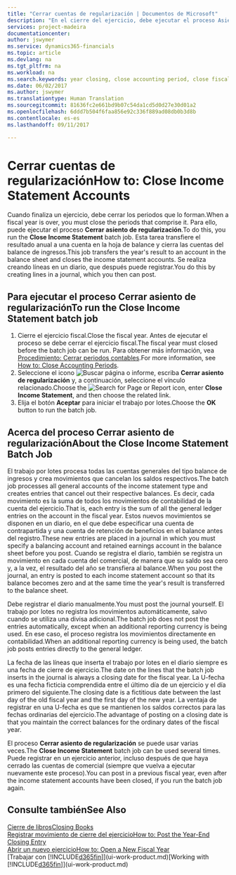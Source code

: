 ```yaml
---
title: "Cerrar cuentas de regularización | Documentos de Microsoft"
description: "En el cierre del ejercicio, debe ejecutar el proceso Asiento regularización para cerrar los periodos contables que componen el ejercicio fiscal."
services: project-madeira
documentationcenter: 
author: jswymer
ms.service: dynamics365-financials
ms.topic: article
ms.devlang: na
ms.tgt_pltfrm: na
ms.workload: na
ms.search.keywords: year closing, close accounting period, close fiscal year, bank account detailed trial balance
ms.date: 06/02/2017
ms.author: jswymer
ms.translationtype: Human Translation
ms.sourcegitcommit: 81636fc2e661bd9b07c54da1cd5d0d27e30d01a2
ms.openlocfilehash: 6ddd7b504f6faa856e92c336f889ad08db0b3d8b
ms.contentlocale: es-es
ms.lasthandoff: 09/11/2017

---
```

# <a name="how-to-close-income-statement-accounts"></a><span data-ttu-id="06a5e-103">Cerrar cuentas de regularización</span><span class="sxs-lookup"><span data-stu-id="06a5e-103">How to: Close Income Statement Accounts</span></span>
<span data-ttu-id="06a5e-104">Cuando finaliza un ejercicio, debe cerrar los periodos que lo forman.</span><span class="sxs-lookup"><span data-stu-id="06a5e-104">When a fiscal year is over, you must close the periods that comprise it.</span></span> <span data-ttu-id="06a5e-105">Para ello, puede ejecutar el proceso **Cerrar asiento de regularización**.</span><span class="sxs-lookup"><span data-stu-id="06a5e-105">To do this, you run the **Close Income Statement** batch job.</span></span> <span data-ttu-id="06a5e-106">Esta tarea transfiere el resultado anual a una cuenta en la hoja de balance y cierra las cuentas del balance de ingresos.</span><span class="sxs-lookup"><span data-stu-id="06a5e-106">This job transfers the year's result to an account in the balance sheet and closes the income statement accounts.</span></span> <span data-ttu-id="06a5e-107">Se realiza creando líneas en un diario, que después puede registrar.</span><span class="sxs-lookup"><span data-stu-id="06a5e-107">You do this by creating lines in a journal, which you then can post.</span></span>

## <a name="to-run-the-close-income-statement-batch-job"></a><span data-ttu-id="06a5e-108">Para ejecutar el proceso Cerrar asiento de regularización</span><span class="sxs-lookup"><span data-stu-id="06a5e-108">To run the Close Income Statement batch job</span></span>
1. <span data-ttu-id="06a5e-109">Cierre el ejercicio fiscal.</span><span class="sxs-lookup"><span data-stu-id="06a5e-109">Close the fiscal year.</span></span> <span data-ttu-id="06a5e-110">Antes de ejecutar el proceso se debe cerrar el ejercicio fiscal.</span><span class="sxs-lookup"><span data-stu-id="06a5e-110">The fiscal year must closed before the batch job can be run.</span></span> <span data-ttu-id="06a5e-111">Para obtener más información, vea [Procedimiento: Cerrar periodos contables](year-close-account-periods.md).</span><span class="sxs-lookup"><span data-stu-id="06a5e-111">For more information, see [How to: Close Accounting Periods](year-close-account-periods.md).</span></span>
2. <span data-ttu-id="06a5e-112">Seleccione el icono ![Buscar página o informe](media/ui-search/search_small.png "icono Buscar página o informe"), escriba **Cerrar asiento de regularización** y, a continuación, seleccione el vínculo relacionado.</span><span class="sxs-lookup"><span data-stu-id="06a5e-112">Choose the ![Search for Page or Report](media/ui-search/search_small.png "Search for Page or Report icon") icon, enter **Close Income Statement**, and then choose the related link.</span></span>
3. <span data-ttu-id="06a5e-113">Elija el botón **Aceptar** para iniciar el trabajo por lotes.</span><span class="sxs-lookup"><span data-stu-id="06a5e-113">Choose the **OK** button to run the batch job.</span></span>

## <a name="about-the-close-income-statement-batch-job"></a><span data-ttu-id="06a5e-114">Acerca del proceso Cerrar asiento de regularización</span><span class="sxs-lookup"><span data-stu-id="06a5e-114">About the Close Income Statement Batch Job</span></span>
<span data-ttu-id="06a5e-115">El trabajo por lotes procesa todas las cuentas generales del tipo balance de ingresos y crea movimientos que cancelan los saldos respectivos.</span><span class="sxs-lookup"><span data-stu-id="06a5e-115">The batch job processes all general accounts of the income statement type and creates entries that cancel out their respective balances.</span></span> <span data-ttu-id="06a5e-116">Es decir, cada movimiento es la suma de todos los movimientos de contabilidad de la cuenta del ejercicio.</span><span class="sxs-lookup"><span data-stu-id="06a5e-116">That is, each entry is the sum of all the general ledger entries on the account in the fiscal year.</span></span> <span data-ttu-id="06a5e-117">Estos nuevos movimientos se disponen en un diario, en el que debe especificar una cuenta de contrapartida y una cuenta de retención de beneficios en el balance antes del registro.</span><span class="sxs-lookup"><span data-stu-id="06a5e-117">These new entries are placed in a journal in which you must specify a balancing account and retained earnings account in the balance sheet before you post.</span></span> <span data-ttu-id="06a5e-118">Cuando se registra el diario, también se registra un movimiento en cada cuenta del comercial, de manera que su saldo sea cero y, a la vez, el resultado del año se transfiera al balance.</span><span class="sxs-lookup"><span data-stu-id="06a5e-118">When you post the journal, an entry is posted to each income statement account so that its balance becomes zero and at the same time the year's result is transferred to the balance sheet.</span></span>

<span data-ttu-id="06a5e-119">Debe registrar el diario manualmente.</span><span class="sxs-lookup"><span data-stu-id="06a5e-119">You must post the journal yourself.</span></span> <span data-ttu-id="06a5e-120">El trabajo por lotes no registra los movimientos automáticamente, salvo cuando se utiliza una divisa adicional.</span><span class="sxs-lookup"><span data-stu-id="06a5e-120">The batch job does not post the entries automatically, except when an additional reporting currency is being used.</span></span> <span data-ttu-id="06a5e-121">En ese caso, el proceso registra los movimientos directamente en contabilidad.</span><span class="sxs-lookup"><span data-stu-id="06a5e-121">When an additional reporting currency is being used, the batch job posts entries directly to the general ledger.</span></span>

<span data-ttu-id="06a5e-122">La fecha de las líneas que inserta el trabajo por lotes en el diario siempre es una fecha de cierre de ejercicio.</span><span class="sxs-lookup"><span data-stu-id="06a5e-122">The date on the lines that the batch job inserts in the journal is always a closing date for the fiscal year.</span></span> <span data-ttu-id="06a5e-123">La U-fecha es una fecha ficticia comprendida entre el último día de un ejercicio y el día primero del siguiente.</span><span class="sxs-lookup"><span data-stu-id="06a5e-123">The closing date is a fictitious date between the last day of the old fiscal year and the first day of the new year.</span></span> <span data-ttu-id="06a5e-124">La ventaja de registrar en una U-fecha es que se mantienen los saldos correctos para las fechas ordinarias del ejercicio.</span><span class="sxs-lookup"><span data-stu-id="06a5e-124">The advantage of posting on a closing date is that you maintain the correct balances for the ordinary dates of the fiscal year.</span></span>

<span data-ttu-id="06a5e-125">El proceso **Cerrar asiento de regularización** se puede usar varias veces.</span><span class="sxs-lookup"><span data-stu-id="06a5e-125">The **Close Income Statement** batch job can be used several times.</span></span> <span data-ttu-id="06a5e-126">Puede registrar en un ejercicio anterior, incluso después de que haya cerrado las cuentas de comercial (siempre que vuelva a ejecutar nuevamente este proceso).</span><span class="sxs-lookup"><span data-stu-id="06a5e-126">You can post in a previous fiscal year, even after the income statement accounts have been closed, if you run the batch job again.</span></span>

## <a name="see-also"></a><span data-ttu-id="06a5e-127">Consulte también</span><span class="sxs-lookup"><span data-stu-id="06a5e-127">See Also</span></span>
[<span data-ttu-id="06a5e-128">Cierre de libros</span><span class="sxs-lookup"><span data-stu-id="06a5e-128">Closing Books</span></span>](year-close-books.md)  
[<span data-ttu-id="06a5e-129">Registrar movimiento de cierre del ejercicio</span><span class="sxs-lookup"><span data-stu-id="06a5e-129">How to: Post the Year-End Closing Entry</span></span>](year-how-post-year-end-close-entry.md)  
[<span data-ttu-id="06a5e-130">Abrir un nuevo ejercicio</span><span class="sxs-lookup"><span data-stu-id="06a5e-130">How to: Open a New Fiscal Year</span></span>](finance-how-open-new-fiscal-year.md)  
<span data-ttu-id="06a5e-131">[Trabajar con [!INCLUDE[d365fin](includes/d365fin_md.md)]](ui-work-product.md)</span><span class="sxs-lookup"><span data-stu-id="06a5e-131">[Working with [!INCLUDE[d365fin](includes/d365fin_md.md)]](ui-work-product.md)</span></span>

